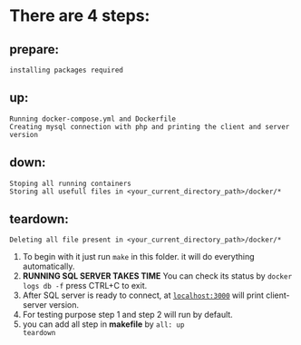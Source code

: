 # There are 4 steps:

## prepare:
	installing packages required

## up:
	Running docker-compose.yml and Dockerfile
	Creating mysql connection with php and printing the client and server version

## down:
	Stoping all running containers
	Storing all usefull files in <your_current_directory_path>/docker/*

## teardown:
	Deleting all file present in <your_current_directory_path>/docker/*

1) To begin with it just run <code>make</code> in this folder. it will do everything automatically.
2) <b>RUNNING SQL SERVER TAKES TIME</b> You can check its status by <code>docker logs db -f</code> press CTRL+C to exit.
3) After SQL server is ready to connect, at <a href="http://localhost:3000"><code>localhost:3000</code></a> will print client-server version.
4) For testing purpose step 1 and step 2 will run by default.
5) you can add all step in <b>makefile</b> by <code>all: up teardown</code>
